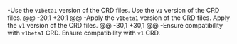 -Use the `v1beta1` version of the CRD files.
Use the `v1` version of the CRD files.
@@ -20,1 +20,1 @@
-Apply the `v1beta1` version of the CRD files.
Apply the `v1` version of the CRD files.
@@ -30,1 +30,1 @@
-Ensure compatibility with `v1beta1` CRD.
Ensure compatibility with `v1` CRD.